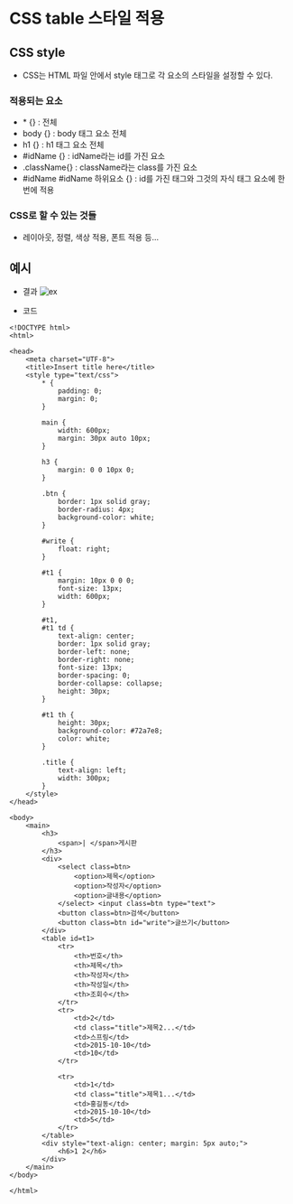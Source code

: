 # CSS table 스타일 적용

## CSS style
* CSS는 HTML 파일 안에서 style 태그로 각 요소의 스타일을 설정할 수 있다.

### 적용되는 요소

* \* {} : 전체
* body {} : body 태그 요소 전체
* h1 {} : h1 태그 요소 전체
* #idName {} : idName라는 id를 가진 요소
* .className{} : className라는 class를 가진 요소
* #idName #idName 하위요소 {} : id를 가진 태그와 그것의 자식 태그 요소에 한 번에 적용

### CSS로 할 수 있는 것들
* 레이아웃, 정렬, 색상 적용, 폰트 적용 등...


## 예시

* 결과
![ex](https://user-images.githubusercontent.com/76241233/112330037-0ac08080-8cfb-11eb-9d4a-c1ec538f4e10.png)

* 코드
```
<!DOCTYPE html>
<html>

<head>
    <meta charset="UTF-8">
    <title>Insert title here</title>
    <style type="text/css">
        * {
            padding: 0;
            margin: 0;
        }

        main {
            width: 600px;
            margin: 30px auto 10px;
        }

        h3 {
            margin: 0 0 10px 0;
        }

        .btn {
            border: 1px solid gray;
            border-radius: 4px;
            background-color: white;
        }

        #write {
            float: right;
        }

        #t1 {
            margin: 10px 0 0 0;
            font-size: 13px;
            width: 600px;
        }

        #t1,
        #t1 td {
            text-align: center;
            border: 1px solid gray;
            border-left: none;
            border-right: none;
            font-size: 13px;
            border-spacing: 0;
            border-collapse: collapse;
            height: 30px;
        }

        #t1 th {
            height: 30px;
            background-color: #72a7e8;
            color: white;
        }

        .title {
            text-align: left;
            width: 300px;
        }
    </style>
</head>

<body>
    <main>
        <h3>
            <span>| </span>게시판
        </h3>
        <div>
            <select class=btn>
                <option>제목</option>
                <option>작성자</option>
                <option>글내용</option>
            </select> <input class=btn type="text">
            <button class=btn>검색</button>
            <button class=btn id="write">글쓰기</button>
        </div>
        <table id=t1>
            <tr>
                <th>번호</th>
                <th>제목</th>
                <th>작성자</th>
                <th>작성일</th>
                <th>조회수</th>
            </tr>
            <tr>
                <td>2</td>
                <td class="title">제목2...</td>
                <td>스프링</td>
                <td>2015-10-10</td>
                <td>10</td>
            </tr>

            <tr>
                <td>1</td>
                <td class="title">제목1...</td>
                <td>홍길동</td>
                <td>2015-10-10</td>
                <td>5</td>
            </tr>
        </table>
        <div style="text-align: center; margin: 5px auto;">
            <h6>1 2</h6>
        </div>
    </main>
</body>

</html>
```
